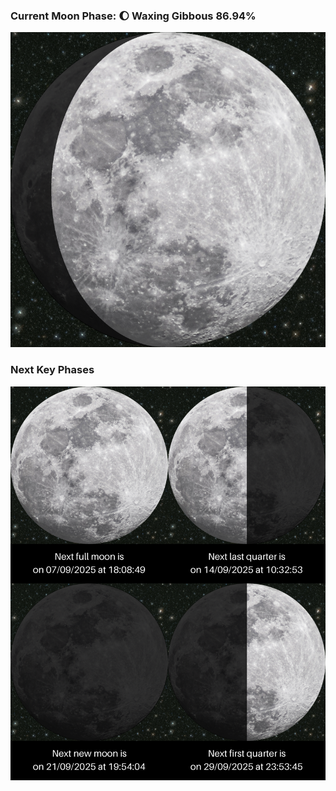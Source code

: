 ### Current Moon Phase: 🌔 Waxing Gibbous 86.94%
![Moon Phase](moonphase.png)
### Next Key Phases
![Gallery](gallery.png)